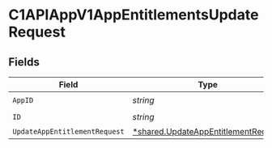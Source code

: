 # C1APIAppV1AppEntitlementsUpdateRequest


## Fields

| Field                                                                                            | Type                                                                                             | Required                                                                                         | Description                                                                                      |
| ------------------------------------------------------------------------------------------------ | ------------------------------------------------------------------------------------------------ | ------------------------------------------------------------------------------------------------ | ------------------------------------------------------------------------------------------------ |
| `AppID`                                                                                          | *string*                                                                                         | :heavy_check_mark:                                                                               | N/A                                                                                              |
| `ID`                                                                                             | *string*                                                                                         | :heavy_check_mark:                                                                               | N/A                                                                                              |
| `UpdateAppEntitlementRequest`                                                                    | [*shared.UpdateAppEntitlementRequest](../../../pkg/models/shared/updateappentitlementrequest.md) | :heavy_minus_sign:                                                                               | N/A                                                                                              |
